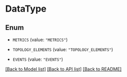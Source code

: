 # DataType

## Enum


* `METRICS` (value: `"METRICS"`)

* `TOPOLOGY_ELEMENTS` (value: `"TOPOLOGY_ELEMENTS"`)

* `EVENTS` (value: `"EVENTS"`)


[[Back to Model list]](../README.md#documentation-for-models) [[Back to API list]](../README.md#documentation-for-api-endpoints) [[Back to README]](../README.md)


